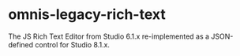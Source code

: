 # omnis-legacy-rich-text
The JS Rich Text Editor from Studio 6.1.x re-implemented as a JSON-defined control for Studio 8.1.x.
